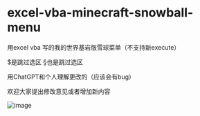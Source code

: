 # excel-vba-minecraft-snowball-menu
用excel vba 写的我的世界基岩版雪球菜单（不支持新execute）

$是跳过选区 §也是跳过选区

用ChatGPT和个人理解更改的（应该会有bug）

欢迎大家提出修改意见或者增加新内容

![image](https://github.com/maidang2233/excel-vba-minecraft-snowball-menu/assets/50991689/3114e7be-eec5-4643-bc5f-a930bea05e3a)
